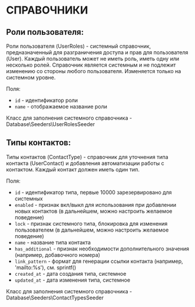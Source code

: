 # СПРАВОЧНИКИ

## Роли пользователя:

Роли пользователя (UserRoles) - системный справочник, предназначенный для разграничения доступа и прав для
пользователя (User). Каждый пользователь может не иметь роль, иметь одну или несколько ролей. Справочник является
системным и не подлежит изменению со стороны любого пользователя. Изменяется только на системном уровне.

Поля:

* `id` - идентификатор роли
* `name` - отображаемое название роли

Класс для заполнения системного справочника - Database\Seeders\UserRolesSeeder

## Типы контактов:

Типы контактов (ContactType) - справочник для уточнения типа контакта (UserContact) и добавления автоматизации работы с
контактом. Каждый контакт должен иметь один тип.

Поля:

* `id` - идентификатор типа, первые 10000 зарезервировано для системных
* `enabled` - признак вкл/выкл для использования при добавлении новых контактов (в дальнейшем, можно настроить желаемое
  поведение)
* `lock` - признак системного типа, блокировка для изменения пользователем (в дальнейшем, можно настроить желаемое
  поведение)
* `name` - название типа контакта
* `has_additional` - признак необходимости дополнительного значения (например, добавочного номера)
* `link_pattern` - формат для генерации ссылки контакта (например, 'mailto:%s'), см. sprintf()
* `created_at` - дата создания типа, системное
* `updated_at` - дата изменения типа, системное

Класс для заполнения системного справочника - Database\Seeders\ContactTypesSeeder
